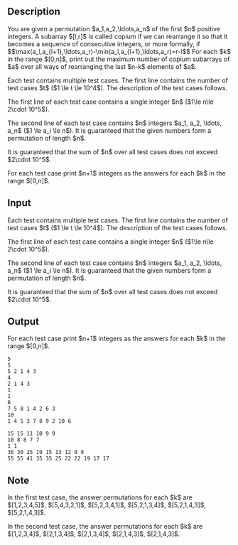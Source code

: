 ## Description

<div><p>You are given a permutation $a_1,a_2,\ldots,a_n$ of the first $n$ positive integers. A subarray $[l,r]$ is called <span class="tex-font-style-it">copium</span> if we can rearrange it so that it becomes a sequence of consecutive integers, or more formally, if $$\max(a_l,a_{l+1},\ldots,a_r)-\min(a_l,a_{l+1},\ldots,a_r)=r-l$$ For each $k$ in the range $[0,n]$, print out the <span class="tex-font-style-bf">maximum</span> number of copium subarrays of $a$ over all ways of rearranging the last $n-k$ elements of $a$.</p></div><div class="input-specification"><p>Each test contains multiple test cases. The first line contains the number of test cases $t$ ($1 \le t \le 10^4$). The description of the test cases follows.</p><p>The first line of each test case contains a single integer $n$ ($1\le n\le 2\cdot 10^5$).</p><p>The second line of each test case contains $n$ integers $a_1, a_2, \ldots, a_n$ ($1 \le a_i \le n$). It is guaranteed that the given numbers form a permutation of length $n$.</p><p>It is guaranteed that the sum of $n$ over all test cases does not exceed $2\cdot 10^5$.</p></div><div class="output-specification"><p>For each test case print $n+1$ integers as the answers for each $k$ in the range $[0,n]$.</p></div>

## Input

<p>Each test contains multiple test cases. The first line contains the number of test cases $t$ ($1 \le t \le 10^4$). The description of the test cases follows.</p><p>The first line of each test case contains a single integer $n$ ($1\le n\le 2\cdot 10^5$).</p><p>The second line of each test case contains $n$ integers $a_1, a_2, \ldots, a_n$ ($1 \le a_i \le n$). It is guaranteed that the given numbers form a permutation of length $n$.</p><p>It is guaranteed that the sum of $n$ over all test cases does not exceed $2\cdot 10^5$.</p>

## Output

<p>For each test case print $n+1$ integers as the answers for each $k$ in the range $[0,n]$.</p>





```input1|2,3,6,7,10,11
5
5
5 2 1 4 3
4
2 1 4 3
1
1
8
7 5 8 1 4 2 6 3
10
1 4 5 3 7 8 9 2 10 6
```




```output1
15 15 11 10 9 9 
10 8 8 7 7 
1 1 
36 30 25 19 15 13 12 9 9 
55 55 41 35 35 25 22 22 19 17 17
```



## Note

<p>In the first test case, the answer permutations for each $k$ are $[1,2,3,4,5]$, $[5,4,3,2,1]$, $[5,2,3,4,1]$, $[5,2,1,3,4]$, $[5,2,1,4,3]$, $[5,2,1,4,3]$.</p><p>In the second test case, the answer permutations for each $k$ are $[1,2,3,4]$, $[2,1,3,4]$, $[2,1,3,4]$, $[2,1,4,3]$, $[2,1,4,3]$.</p>
